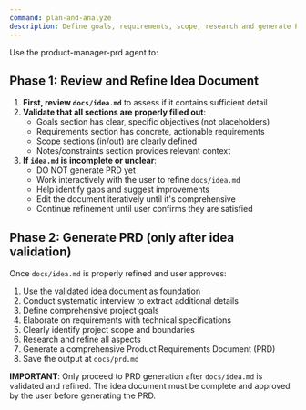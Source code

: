 ```yaml
---
command: plan-and-analyze
description: Define goals, requirements, scope, research and generate Product Requirement Document (PRD)
---
```


Use the product-manager-prd agent to:

## Phase 1: Review and Refine Idea Document
1. **First, review `docs/idea.md`** to assess if it contains sufficient detail
2. **Validate that all sections are properly filled out**:
   - Goals section has clear, specific objectives (not placeholders)
   - Requirements section has concrete, actionable requirements
   - Scope sections (in/out) are clearly defined
   - Notes/constraints section provides relevant context
3. **If `idea.md` is incomplete or unclear**:
   - DO NOT generate PRD yet
   - Work interactively with the user to refine `docs/idea.md`
   - Help identify gaps and suggest improvements
   - Edit the document iteratively until it's comprehensive
   - Continue refinement until user confirms they are satisfied

## Phase 2: Generate PRD (only after idea validation)
Once `docs/idea.md` is properly refined and user approves:
1. Use the validated idea document as foundation
2. Conduct systematic interview to extract additional details
3. Define comprehensive project goals
4. Elaborate on requirements with technical specifications
5. Clearly identify project scope and boundaries
6. Research and refine all aspects
7. Generate a comprehensive Product Requirements Document (PRD)
8. Save the output at `docs/prd.md`

**IMPORTANT**: Only proceed to PRD generation after `docs/idea.md` is validated and refined. The idea document must be complete and approved by the user before generating the PRD.
